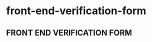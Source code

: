 # front-end-verification-form

## FRONT END VERIFICATION FORM
```now the verification program is in index.html file, i will separate it in next update from index.html
```
